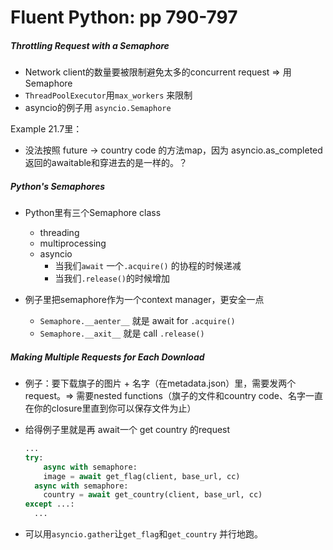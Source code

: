 # Fluent Python: pp 790-797

##### Throttling Request with a Semaphore

- Network client的数量要被限制避免太多的concurrent request => 用Semaphore
- `ThreadPoolExecutor`用`max_workers` 来限制
- asyncio的例子用 `asyncio.Semaphore` 

Example 21.7里：

- 没法按照 future -> country code 的方法map，因为 asyncio.as_completed 返回的awaitable和穿进去的是一样的。？

##### Python's Semaphores

- Python里有三个Semaphore class
    - threading
    - multiprocessing
    - asyncio
        - 当我们`await` 一个`.acquire()` 的协程的时候递减
        - 当我们`.release()`的时候增加

- 例子里把semaphore作为一个context manager，更安全一点
    - `Semaphore.__aenter__` 就是 await for `.acquire()`
    - `Semaphore.__axit__` 就是 call `.release()`

##### Making Multiple Requests for Each Download

- 例子：要下载旗子的图片 + 名字（在metadata.json）里，需要发两个request。=> 需要nested functions（旗子的文件和country code、名字一直在你的closure里直到你可以保存文件为止）

- 给得例子里就是再 await一个 get country 的request

    ```python
    ...
    try:
    	async with semaphore:
        image = await get_flag(client, base_url, cc)
      async with semaphore:
        country = await get_country(client, base_url, cc)
    except ...:
      ...
    ```

- 可以用`asyncio.gather`让`get_flag`和`get_country` 并行地跑。

